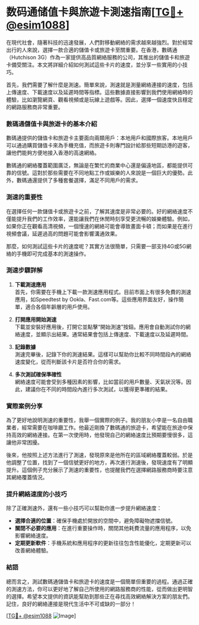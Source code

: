 # 数码通储值卡與旅遊卡測速指南[[TG💪+ @esim1088](https://t.me/s/esim1088)]

在現代社會，隨著科技的迅速發展，人們對移動網絡的需求越來越強烈。對於經常出行的人來說，選擇一款合適的儲值卡或旅遊卡至關重要。在香港，數碼通（Hutchison 3G）作為一家提供高品質網絡服務的公司，其推出的儲值卡和旅遊卡備受關注。本文將詳細介紹如何測試這些卡片的速度，並分享一些實用的小技巧。

首先，我們需要了解什麼是測速。簡單來說，測速就是測量網絡連接的速度，包括上傳速度、下載速度以及延遲時間等指標。這些數據直接影響到我們使用網絡時的體驗，比如瀏覽網頁、觀看視頻或是玩線上遊戲等。因此，選擇一個速度快且穩定的網路服務商非常重要。

### 數碼通儲值卡與旅遊卡的基本介紹

數碼通提供的儲值卡和旅遊卡主要面向兩類用戶：本地用戶和國際旅客。本地用戶可以通過購買儲值卡來為手機充值，而旅遊卡則專門設計給那些短期訪港的遊客，讓他們能夠方便地接入香港的高速網絡。

數碼通的網絡覆蓋範圍廣泛，無論是在繁忙的商業中心還是偏遠地區，都能提供可靠的信號。這對於那些需要在不同地點工作或娛樂的人來說是一個巨大的優勢。此外，數碼通還提供了多種套餐選擇，滿足不同用戶的需求。

### 測速的重要性

在選擇任何一款儲值卡或旅遊卡之前，了解其速度是非常必要的。好的網絡速度不僅能提升我們的工作效率，還能讓我們在休閒時刻享受更流暢的娛樂體驗。例如，如果你正在觀看高清視頻，一個慢速的網絡可能會導致畫面卡頓；而如果是在進行視頻會議，延遲過高的問題可能會影響溝通效果。

那麼，如何測試這些卡片的速度呢？其實方法很簡單，只需要一部支持4G或5G網絡的手機即可完成基本的測速操作。

### 測速步驟詳解

1. **下載測速應用**  
   首先，你需要在手機上下載一款測速應用程式。目前市面上有很多免費的測速應用，如Speedtest by Ookla、Fast.com等。這些應用界面友好，操作簡單，適合各個年齡層的用戶使用。

2. **打開應用開始測速**  
   下載並安裝好應用後，打開它並點擊“開始測速”按鈕。應用會自動測試你的網絡速度，並顯示出結果。通常結果會包括上傳速度、下載速度以及延遲時間。

3. **記錄數據**  
   測速完畢後，記錄下你的測速結果。這樣可以幫助你比較不同時間段內的網絡速度變化，從而判斷該卡片是否符合你的需求。

4. **多次測試確保準確性**  
   網絡速度可能會受到多種因素的影響，比如當前的用戶數量、天氣狀況等。因此，建議你在不同的時間段內進行多次測試，以獲得更準確的結果。

### 實際案例分享

為了更好地說明測速的重要性，我舉一個實際的例子。我的朋友小李是一名自由職業者，經常需要在咖啡廳工作。他最近剛換了數碼通的旅遊卡，希望能在旅途中保持高效的網絡連接。在第一次使用時，他發現自己的網絡速度比預期要慢很多，這讓他非常困擾。

後來，他按照上述方法進行了測速，發現原來是他所在的區域網絡覆蓋較弱。於是他調整了位置，找到了一個信號更好的地方，再次進行測速後，發現速度有了明顯提升。這個例子充分展示了測速的重要性，也提醒我們在選擇網路服務商時要注意其網絡覆蓋情況。

### 提升網絡速度的小技巧

除了正確測速外，還有一些小技巧可以幫助你進一步提升網絡速度：

- **選擇合適的位置**：確保手機處於開放的空間中，避免障礙物遮擋信號。
- **關閉不必要的應用**：在進行重要操作時，關閉其他耗費流量的應用程序，以免影響網絡速度。
- **定期更新軟件**：手機系統和應用程序的更新往往包含性能優化，定期更新可以改善網絡體驗。

### 結語

總而言之，測試數碼通儲值卡和旅遊卡的速度是一個簡單但重要的過程。通過正確的測速方法，你可以更好地了解自己所使用的網路服務商的性能，從而做出更明智的選擇。希望本文提供的資訊能幫助到那些正在尋找高效網絡解決方案的朋友們。記住，良好的網絡連接是現代生活中不可或缺的一部分！

[[TG💪+ @esim1088](https://t.me/s/esim1088) ![Image](https://i.postimg.cc/4NQfJmqS/Snipaste-2025-05-13-00-14-12.png)]